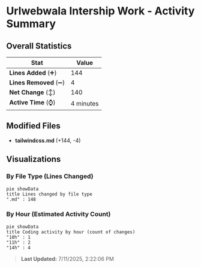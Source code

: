 # Urlwebwala Intership Work - Activity Summary 

## Overall Statistics

| Stat                   | Value                                                             |
| ---------------------- | ----------------------------------------------------------------- |
| **Lines Added** (➕)   | 144                                          |
| **Lines Removed** (➖) | 4                                        |
| **Net Change** (↕)    | 140                |
| **Active Time** (⌚)   | 4 minutes |


## Modified Files
- **tailwindcss.md** (+144, -4)

## Visualizations

### By File Type (Lines Changed)

```mermaid
pie showData
title Lines changed by file type
".md" : 148
```

### By Hour (Estimated Activity Count)

```mermaid
pie showData
title Coding activity by hour (count of changes)
"10h" : 1
"11h" : 2
"14h" : 4
```


> **Last Updated:** 7/11/2025, 2:22:06 PM